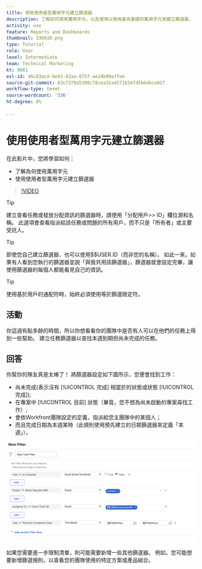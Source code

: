 ```yaml
---
title: 使用使用者型萬用字元建立篩選器
description: 了解如何使用萬用字元，以及使用以使用者為基礎的萬用字元來建立篩選器， [!DNL  Workfront].
activity: use
feature: Reports and Dashboards
thumbnail: 336810.png
type: Tutorial
role: User
level: Intermediate
team: Technical Marketing
kt: 9081
exl-id: 46c83acd-6e43-42aa-875f-ae24b09a7fee
source-git-commit: 83c7379a5398c78cea31a4571b34fd5b64bce027
workflow-type: tm+mt
source-wordcount: '336'
ht-degree: 0%

---
```


# 使用使用者型萬用字元建立篩選器

在此影片中，您將學習如何：

* 了解為何使用萬用字元
* 使用使用者型萬用字元建立篩選器

>[!VIDEO](https://video.tv.adobe.com/v/336810/?quality=12)

>[!TIP]
>
>建立查看任務或發放分配資訊的篩選器時，請使用「分配用戶>> ID」欄位源和名稱。  此選項會查看指派給該任務或問題的所有用戶，而不只是「所有者」或主要受託人。

>[!TIP]
>
>即使您自己建立篩選器，也可以使用$$USER.ID（而非您的名稱）。 如此一來，如果有人看到您執行的篩選器並說「與我共用該篩選器」，篩選器就會設定完畢，讓使用篩選器的每個人都能看見自己的資訊。

>[!TIP]
>
>使用基於用戶的通配符時，始終必須使用等於篩選限定符。

## 活動

你這週有點多餘的時間，所以你想看看你的團隊中是否有人可以在他們的任務上得到一些幫助。 建立任務篩選器以查找本週到期但尚未完成的任務。

## 回答

你幫你的隊友真是太棒了！ 將篩選器設定如下圖所示，您便會找到工作：

* 尚未完成(表示沒有 [!UICONTROL 完成] 相當於的狀態或狀態 [!UICONTROL 完成]);
* 在專案中 [!UICONTROL 目前] 狀態（畢竟，您不想為尚未啟動的專案尋找工作）;
* 會依Workfront團隊設定的定義，指派給您主團隊中的某個人；
* 而且完成日期為本週某時（此規則使用預先建立的日期篩選器來定義「本週」）。

![使用基於用戶的通配符建立任務篩選器的螢幕影像](assets/user-wildcard-exercise-answer.png)

如果您需要進一步限制清單，則可能需要新增一些其他篩選器。 例如，您可能想要新增篩選規則，以查看您的團隊使用的特定方案或產品組合。

